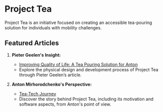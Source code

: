 # Project Tea

Project Tea is an initiative focused on creating an accessible tea-pouring solution for individuals with mobility challenges.

## Featured Articles

1. **Pieter Geelen's Insight:** 
   - [Improving Quality of Life: A Tea Pouring Solution for Anton](https://medium.com/aimonks/improving-quality-of-life-a-tea-pouring-solution-for-anton-e0c595fca284)
   - Explore the physical design and development process of Project Tea through Pieter Geelen’s article.

2. **Anton Mirhorodchenko's Perspective:**
   - [Tea-Tech Journey](https://green-wizard.vercel.app/blog/tea-tech-journey)
   - Discover the story behind Project Tea, including its motivation and software aspects, from Anton's point of view.
